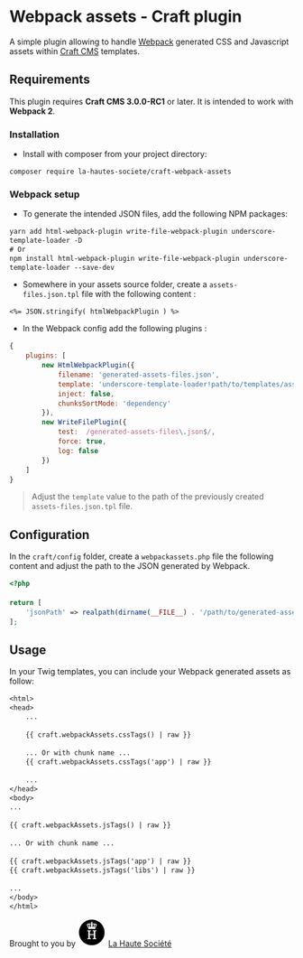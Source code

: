# Webpack assets - Craft plugin

A simple plugin allowing to handle [Webpack](https://webpack.js.org) generated CSS and Javascript assets within [Craft CMS](http://craftcms.com/) templates.

## Requirements

This plugin requires **Craft CMS 3.0.0-RC1** or later.
It is intended to work with **Webpack 2**.

### Installation

- Install with composer from your project directory:
```
composer require la-hautes-societe/craft-webpack-assets 
```

### Webpack setup

- To generate the intended JSON files, add the following NPM packages:
```
yarn add html-webpack-plugin write-file-webpack-plugin underscore-template-loader -D
# Or
npm install html-webpack-plugin write-file-webpack-plugin underscore-template-loader --save-dev
```

- Somewhere in your assets source folder, create a `assets-files.json.tpl` file with the following content :
```
<%= JSON.stringify( htmlWebpackPlugin ) %>
```

- In the Webpack config add the following plugins :
```js
{
    plugins: [
        new HtmlWebpackPlugin({
            filename: 'generated-assets-files.json',
            template: 'underscore-template-loader!path/to/templates/assets-files.json.tpl',
            inject: false,
            chunksSortMode: 'dependency'
        }),
        new WriteFilePlugin({
            test:  /generated-assets-files\.json$/,
            force: true,
            log: false
        })
    ]
}
```
> Adjust the `template` value to the path of the previously created `assets-files.json.tpl` file.

## Configuration

In the `craft/config` folder, create a `webpackassets.php` file the following content
and adjust the path to the JSON generated by Webpack.

```php
<?php

return [
    'jsonPath' => realpath(dirname(__FILE__) . '/path/to/generated-assets-files.json'),
];
```

## Usage

In your Twig templates, you can include your Webpack generated assets as follow:

```twig
<html>
<head>
    ...
   
    {{ craft.webpackAssets.cssTags() | raw }}
    
    ... Or with chunk name ...
    {{ craft.webpackAssets.cssTags('app') | raw }}
   
    ...
</head>
<body>
...

{{ craft.webpackAssets.jsTags() | raw }}

... Or with chunk name ...

{{ craft.webpackAssets.jsTags('app') | raw }}
{{ craft.webpackAssets.jsTags('libs') | raw }}

...
</body>
</html>
```

Brought to you by ![LHS Logo](resources/img/lhs.png) [La Haute Société](https://www.lahautesociete.com)
